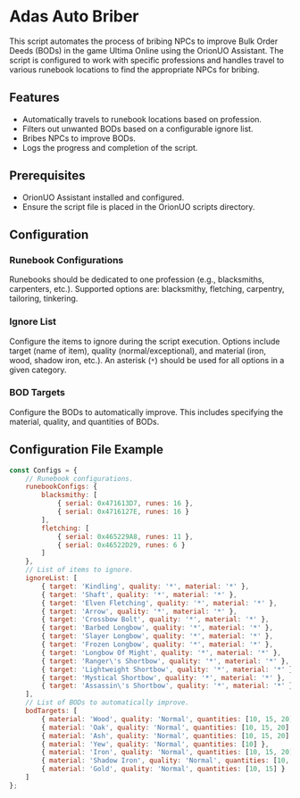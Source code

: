 # Adas Auto Briber

This script automates the process of bribing NPCs to improve Bulk Order Deeds (BODs) in the game Ultima Online using the OrionUO Assistant. The script is configured to work with specific professions and handles travel to various runebook locations to find the appropriate NPCs for bribing.

## Features
- Automatically travels to runebook locations based on profession.
- Filters out unwanted BODs based on a configurable ignore list.
- Bribes NPCs to improve BODs.
- Logs the progress and completion of the script.

## Prerequisites
- OrionUO Assistant installed and configured.
- Ensure the script file is placed in the OrionUO scripts directory.

## Configuration

### Runebook Configurations
Runebooks should be dedicated to one profession (e.g., blacksmiths, carpenters, etc.). Supported options are: blacksmithy, fletching, carpentry, tailoring, tinkering.

### Ignore List
Configure the items to ignore during the script execution. Options include target (name of item), quality (normal/exceptional), and material (iron, wood, shadow iron, etc.). An asterisk (`*`) should be used for all options in a given category.

### BOD Targets
Configure the BODs to automatically improve. This includes specifying the material, quality, and quantities of BODs.

## Configuration File Example
```javascript
const Configs = {
    // Runebook configurations.
    runebookConfigs: {
        blacksmithy: [
            { serial: 0x471613D7, runes: 16 },
            { serial: 0x4716127E, runes: 16 }
        ],
        fletching: [
            { serial: 0x465229A8, runes: 11 },
            { serial: 0x46522D29, runes: 6 }
        ]
    },
    // List of items to ignore.
    ignoreList: [
        { target: 'Kindling', quality: '*', material: '*' },
        { target: 'Shaft', quality: '*', material: '*' },
        { target: 'Elven Fletching', quality: '*', material: '*' },
        { target: 'Arrow', quality: '*', material: '*' },
        { target: 'Crossbow Bolt', quality: '*', material: '*' },
        { target: 'Barbed Longbow', quality: '*', material: '*' },
        { target: 'Slayer Longbow', quality: '*', material: '*' },
        { target: 'Frozen Longbow', quality: '*', material: '*' },
        { target: 'Longbow Of Might', quality: '*', material: '*' },
        { target: 'Ranger\'s Shortbow', quality: '*', material: '*' },
        { target: 'Lightweight Shortbow', quality: '*', material: '*' },
        { target: 'Mystical Shortbow', quality: '*', material: '*' },
        { target: 'Assassin\'s Shortbow', quality: '*', material: '*' }
    ],
    // List of BODs to automatically improve.
    bodTargets: [
        { material: 'Wood', quality: 'Normal', quantities: [10, 15, 20] },
        { material: 'Oak', quality: 'Normal', quantities: [10, 15, 20] },
        { material: 'Ash', quality: 'Normal', quantities: [10, 15, 20] },
        { material: 'Yew', quality: 'Normal', quantities: [10] },
        { material: 'Iron', quality: 'Normal', quantities: [10, 15, 20] },
        { material: 'Shadow Iron', quality: 'Normal', quantities: [10, 15, 20] },
        { material: 'Gold', quality: 'Normal', quantities: [10, 15] }
    ]
};
```